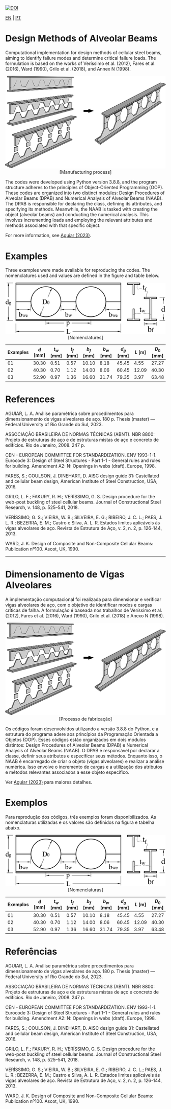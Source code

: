 [![DOI](https://zenodo.org/badge/747347361.svg)](https://zenodo.org/doi/10.5281/zenodo.10558791)

[EN](#Design-Methods-of-Alveolar-Beams)   |   [PT](#Dimensionamento-de-Vigas-Alveolares)

# Design Methods of Alveolar Beams
Computational implementation for design methods of cellular steel beams, aiming to identify failure modes and determine critical failure loads. The formulation is based on the works of Veríssimo et al. (2012), Fares et al. (2016), Ward (1990), Grilo et al. (2018), and Annex N (1998).

<p align="center">
  <img src="Figures/Figure%201.svg" />[Manufacturing process]
</p> 

The codes were developed using Python version 3.8.8, and the program structure adheres to the principles of Object-Oriented Programming (OOP). These codes are organized into two distinct modules: Design Procedures of Alveolar Beams (DPAB) and Numerical Analysis of Alveolar Beams (NAAB). The DPAB is responsible for declaring the class, defining its attributes, and specifying its methods. Meanwhile, the NAAB is tasked with creating the object (alveolar beams) and conducting the numerical analysis. This involves incrementing loads and employing the relevant attributes and methods associated with that specific object.

For more information, see [Aguiar (2023)](https://lume.ufrgs.br/handle/10183/259192#).

# Examples

Three examples were made available for reproducing the codes. The nomenclatures used and values are defined in the figure and table below.

<p align="center">
  <img src="Figures/Figure%202.svg" height="160" />[Nomenclatures]
</p> 

Examples | $d$ [mm] | $t_w$ [mm] | $t_f$ [mm] | $b_f$ [mm] | $b_w$ [mm] | $d_g$ [mm] | $L$ [m] | $D_0$ [mm] | $f_y$ [MPa] | $E$ [GPa] | $\nu$
--- | --- | --- | --- |--- |--- |--- |--- |--- |--- |--- |--- 
01 | 30.30 | 0.51 | 0.57 | 10.10 | 8.18 | 45.45 | 4.55 | 27.27 | 345 | 200 | 0.30 
02 | 40.30 | 0.70 | 1.12 | 14.00 | 8.06 | 60.45 | 12.09 | 40.30 | 345 | 200 | 0.30 
03 | 52.90 | 0.97 | 1.36 | 16.60 | 31.74 | 79.35 | 3.97 | 63.48 | 345 | 200 | 0.30 

# References 

AGUIAR, L. A. Análise paramétrica sobre procedimentos para dimensionamento de vigas alveolares de aço. 180 p. Thesis (master) — Federal University of Rio Grande do Sul, 2023.

ASSOCIAÇÃO BRASILEIRA DE NORMAS TÉCNICAS (ABNT). NBR 8800: Projeto de estruturas de aço e de estruturas mistas de aço e concreto de edifícios. Rio de Janeiro, 2008. 247 p.

CEN - EUROPEAN COMMITTEE FOR STANDARDIZATION. ENV 1993-1-1. Eurocode 3: Design of Steel Structures - Part 1-1 - General rules and rules for building. Amendment A2: N: Openings in webs (draft). Europe, 1998.

FARES, S.; COULSON, J. DINEHART, D. AISC design guide 31: Castellated and cellular beam design, American Institute of Steel Construction, USA, 2016.

GRILO, L. F.; FAKURY, R. H.; VERÍSSIMO, G. S. Design procedure for the web-post buckling of steel cellular beams. Journal of Constructional Steel Research, v. 148, p. 525–541, 2018.

VERÍSSIMO, G. S.; VIEIRA, W. B.; SILVEIRA, E. G.; RIBEIRO, J. C. L.; PAES, J. L. R.; BEZERRA, E. M.; Castro e Silva, A. L. R. Estados limites aplicáveis às vigas alveolares de aço. Revista de Estrutura de Aço, v. 2, n. 2, p. 126-144, 2013.

WARD, J. K. Design of Composite and Non-Composite Cellular Beams: Publication nº100. Ascot, UK, 1990.

---

# Dimensionamento de Vigas Alveolares

A implementação computacional foi realizada para dimensionar e verificar vigas alveolares de aço, com o objetivo de identificar modos e cargas críticas de falha. A formulação é baseada nos trabalhos de Veríssimo et al. (2012), Fares et al. (2016), Ward (1990), Grilo et al. (2018) e Anexo N (1998).

<p align="center">
  <img src="Figures/Figure%201.svg" />[Processo de fabricação]
</p> 

Os códigos foram desenvolvidos utilizando a versão 3.8.8 do Python, e a estrutura do programa adere aos princípios da Programação Orientada a Objetos (OOP). Esses códigos estão organizados em dois módulos distintos: Design Procedures of Alveolar Beams (DPAB) e Numerical Analysis of Alveolar Beams (NAAB). O DPAB é responsável por declarar a classe, definir seus atributos e especificar seus métodos. Enquanto isso, o NAAB é encarregado de criar o objeto (vigas alveolares) e realizar a análise numérica. Isso envolve o incremento de cargas e a utilização dos atributos e métodos relevantes associados a esse objeto específico.

Ver [Aguiar (2023)](https://lume.ufrgs.br/handle/10183/259192#) para maiores detalhes.

# Exemplos

Para reprodução dos códigos, três exemplos foram disponibilizados. As nomenclaturas utilizadas e os valores são definidos na figura e tabelha abaixo.

<p align="center">
  <img src="Figures/Figure%202.svg" height="160" />[Nomenclaturas]
</p> 

Exemplos | $d$ [mm] | $t_w$ [mm] | $t_f$ [mm] | $b_f$ [mm] | $b_w$ [mm] | $d_g$ [mm] | $L$ [m] | $D_0$ [mm] | $f_y$ [MPa] | $E$ [GPa] | $\nu$
--- | --- | --- | --- |--- |--- |--- |--- |--- |--- |--- |--- 
01 | 30.30 | 0.51 | 0.57 | 10.10 | 8.18 | 45.45 | 4.55 | 27.27 | 345 | 200 | 0.30 
02 | 40.30 | 0.70 | 1.12 | 14.00 | 8.06 | 60.45 | 12.09 | 40.30 | 345 | 200 | 0.30 
03 | 52.90 | 0.97 | 1.36 | 16.60 | 31.74 | 79.35 | 3.97 | 63.48 | 345 | 200 | 0.30 

# Referências 

AGUIAR, L. A. Análise paramétrica sobre procedimentos para dimensionamento de vigas alveolares de aço. 180 p. Thesis (master) — Federal University of Rio Grande do Sul, 2023.

ASSOCIAÇÃO BRASILEIRA DE NORMAS TÉCNICAS (ABNT). NBR 8800: Projeto de estruturas de aço e de estruturas mistas de aço e concreto de edifícios. Rio de Janeiro, 2008. 247 p.

CEN - EUROPEAN COMMITTEE FOR STANDARDIZATION. ENV 1993-1-1. Eurocode 3: Design of Steel Structures - Part 1-1 - General rules and rules for building. Amendment A2: N: Openings in webs (draft). Europe, 1998.

FARES, S.; COULSON, J. DINEHART, D. AISC design guide 31: Castellated and cellular beam design, American Institute of Steel Construction, USA, 2016.

GRILO, L. F.; FAKURY, R. H.; VERÍSSIMO, G. S. Design procedure for the web-post buckling of steel cellular beams. Journal of Constructional Steel Research, v. 148, p. 525–541, 2018.

VERÍSSIMO, G. S.; VIEIRA, W. B.; SILVEIRA, E. G.; RIBEIRO, J. C. L.; PAES, J. L. R.; BEZERRA, E. M.; Castro e Silva, A. L. R. Estados limites aplicáveis às vigas alveolares de aço. Revista de Estrutura de Aço, v. 2, n. 2, p. 126-144, 2013.

WARD, J. K. Design of Composite and Non-Composite Cellular Beams: Publication nº100. Ascot, UK, 1990.




